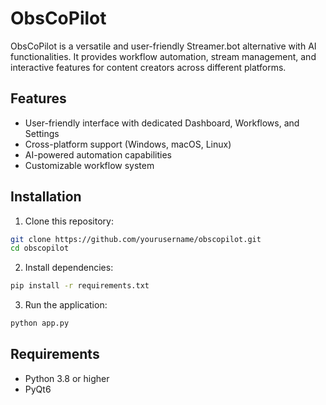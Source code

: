 # ObsCoPilot

ObsCoPilot is a versatile and user-friendly Streamer.bot alternative with AI functionalities. It provides workflow automation, stream management, and interactive features for content creators across different platforms.

## Features

- User-friendly interface with dedicated Dashboard, Workflows, and Settings
- Cross-platform support (Windows, macOS, Linux)
- AI-powered automation capabilities
- Customizable workflow system

## Installation

1. Clone this repository:
```bash
git clone https://github.com/yourusername/obscopilot.git
cd obscopilot
```

2. Install dependencies:
```bash
pip install -r requirements.txt
```

3. Run the application:
```bash
python app.py
```

## Requirements

- Python 3.8 or higher
- PyQt6